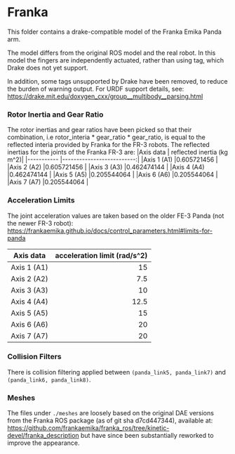 # Franka

This folder contains a drake-compatible model of the Franka Emika Panda arm.

The model differs from the original ROS model and the real robot. In this model
the fingers are independently actuated, rather than using <mimic> tag, which
Drake does not yet support.

In addition, some tags unsupported by Drake have been removed, to reduce the
burden of warning output. For URDF support details, see:
https://drake.mit.edu/doxygen_cxx/group__multibody__parsing.html

### Rotor Inertia and Gear Ratio

The rotor inertias and gear ratios have been picked so that their combination,
i.e rotor_interia * gear_ratio * gear_ratio, is equal to the reflected interia
provided by Franka for the FR-3 robots.
The reflected inertias for the joints of the Franka FR-3 are:
|Axis data   | reflected inertia (kg m^2)|
|----------- |--------------------------:|
|Axis 1 (A1) |0.605721456                |
|Axis 2 (A2) |0.605721456                |
|Axis 3 (A3) |0.462474144                |
|Axis 4 (A4) |0.462474144                |
|Axis 5 (A5) |0.205544064                |
|Axis 6 (A6) |0.205544064                |
|Axis 7 (A7) |0.205544064                |

### Acceleration Limits

The joint acceleration values are taken based on the older FE-3 Panda (not
the newer FR-3 robot):
https://frankaemika.github.io/docs/control_parameters.html#limits-for-panda

|Axis data   | acceleration limit (rad/s^2)|
|----------- |----------------------------:|
|Axis 1 (A1) |15                           |
|Axis 2 (A2) |7.5                          |
|Axis 3 (A3) |10                           |
|Axis 4 (A4) |12.5                         |
|Axis 5 (A5) |15                           |
|Axis 6 (A6) |20                           |
|Axis 7 (A7) |20                           |

### Collision Filters

There is collision filtering applied between `(panda_link5, panda_link7)` and
`(panda_link6, panda_link8)`.

### Meshes

The files under `./meshes` are loosely based on the original DAE versions from
the Franka ROS package (as of git sha d7cd447344), available at:
 https://github.com/frankaemika/franka_ros/tree/kinetic-devel/franka_description
but have since been substantially reworked to improve the appearance.
